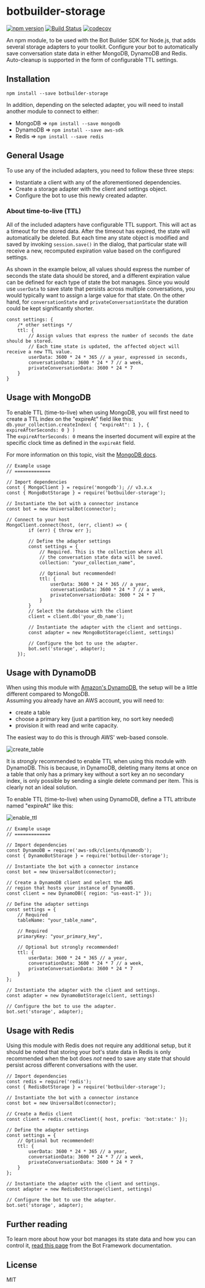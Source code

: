 # botbuilder-storage 

[![npm version](https://badge.fury.io/js/botbuilder-storage.svg)](https://badge.fury.io/js/botbuilder-storage)
[![Build Status](https://travis-ci.org/sebsylvester/botbuilder-storage.svg?branch=master)](https://travis-ci.org/sebsylvester/botbuilder-storage)
[![codecov](https://codecov.io/gh/sebsylvester/botbuilder-storage/branch/master/graph/badge.svg)](https://codecov.io/gh/sebsylvester/botbuilder-storage)

An npm module, to be used with the Bot Builder SDK for Node.js,
that adds several storage adapters to your toolkit. Configure your bot to automatically save conversation state data in either MongoDB, DynamoDB and Redis. Auto-cleanup is supported in the form of configurable TTL settings.

## Installation
`npm install --save botbuilder-storage`

In addition, depending on the selected adapter, you will need to install another module to connect to either: 
* MongoDB => `npm install --save mongodb`
* DynamoDB => `npm install --save aws-sdk`
* Redis => `npm install --save redis`

## General Usage
To use any of the included adapters, you need to follow these three steps:
* Instantiate a client with any of the aforementioned dependencies.
* Create a storage adapter with the client and settings object.
* Configure the bot to use this newly created adapter.

### About time-to-live (TTL)
All of the included adapters have configurable TTL support. This will act as a timeout for the stored data. After the timeout has expired, the state will automatically be deleted. But each time any state object is modified and saved by invoking ```session.save()``` in the dialog, that particular state will receive a new, recomputed expiration value based on the configured settings.

As shown in the example below, all values should express the number of seconds the state data should be stored, and a different expiration value can be defined for each type of state the bot manages. Since you would use ```userData``` to save state that persists across multiple conversations, you would typically want to assign a large value for that state. On the other hand, for ```conversationState``` and ```privateConversationState``` the duration could be kept significantly shorter.

```
const settings: {
    /* other settings */
    ttl: {
        // Assign values that express the number of seconds the date should be stored.
        // Each time state is updated, the affected object will receive a new TTL value.
        userData: 3600 * 24 * 365 // a year, expressed in seconds,
        conversationData: 3600 * 24 * 7 // a week,
        privateConversationData: 3600 * 24 * 7
    }    
}
```

## Usage with MongoDB
To enable TTL (time-to-live) when using MongoDB, you will first need to create a TTL index on the "expireAt" field like this:  
```db.your_collection.createIndex( { "expireAt": 1 }, { expireAfterSeconds: 0 } )```  
The ```expireAfterSeconds: 0``` means the inserted document will expire at the specific clock time as defined in the ```expireAt``` field.

For more information on this topic, visit the [MongoDB docs](https://docs.mongodb.com/manual/tutorial/expire-data/).

```
// Example usage
// =============

// Import dependencies
const { MongoClient } = require('mongodb'); // v3.x.x
const { MongoBotStorage } = require('botbuilder-storage');

// Instantiate the bot with a connector instance
const bot = new UniversalBot(connector);

// Connect to your host
MongoClient.connect(host, (err, client) => {
        if (err) { throw err };
        
        // Define the adapter settings
        const settings = {
            // Required. This is the collection where all
            // the conversation state data will be saved.
            collection: "your_collection_name",

            // Optional but recommended!
            ttl: {
                userData: 3600 * 24 * 365 // a year,
                conversationData: 3600 * 24 * 7 // a week,
                privateConversationData: 3600 * 24 * 7
            }
        }
        // Select the datebase with the client
        client = client.db('your_db_name');
        
        // Instantiate the adapter with the client and settings.
        const adapter = new MongoBotStorage(client, settings)
        
        // Configure the bot to use the adapter.
        bot.set('storage', adapter);
    });
```

## Usage with DynamoDB
When using this module with [Amazon's DynamoDB](https://aws.amazon.com/dynamodb/), the setup will be a little different compared to MongoDB.  
Assuming you already have an AWS account, you will need to: 
* create a table
* choose a primary key (just a partition key, no sort key needed)
* provision it with read and write capacity. 

The easiest way to do this is through AWS' web-based console.  
  
![create_table](https://user-images.githubusercontent.com/3374297/34575824-61a97e7e-f17c-11e7-9d3f-3671f2530212.png)

It is *strongly* recommended to enable TTL when using this module with DynamoDB.
This is because, in DynamoDB, deleting many items at once on a table that only has a primary key without a sort key an no secondary index, is only possible by sending a single delete command per item.
This is clearly not an ideal solution.
  
To enable TTL (time-to-live) when using DynamoDB, define a TTL attribute named "expireAt" like this:  
  
![enable_ttl](https://user-images.githubusercontent.com/3374297/34575826-61cb91f8-f17c-11e7-81d9-bbb26fff8e94.png)

```
// Example usage
// =============

// Import dependencies
const DynamoDB = require('aws-sdk/clients/dynamodb');
const { DynamoBotStorage } = require('botbuilder-storage');

// Instantiate the bot with a connector instance
const bot = new UniversalBot(connector);

// Create a DynamoDB client and select the AWS 
// region that hosts your instance of DynamoDB.
const client = new DynamoDB({ region: "us-east-1" });
    
// Define the adapter settings
const settings = {
    // Required
    tableName: "your_table_name",

    // Required
    primaryKey: "your_primary_key",

    // Optional but strongly recommended!
    ttl: {
        userData: 3600 * 24 * 365 // a year,
        conversationData: 3600 * 24 * 7 // a week,
        privateConversationData: 3600 * 24 * 7
    }
};

// Instantiate the adapter with the client and settings.
const adapter = new DynamoBotStorage(client, settings)
        
// Configure the bot to use the adapter.
bot.set('storage', adapter);
```

## Usage with Redis
Using this module with Redis does not require any additional setup, but it should be noted that storing your bot's state data in Redis is only recommended when the bot does *not* need to save any state that should persist across different conversations with the user.

```
// Import dependencies
const redis = require('redis');
const { RedisBotStorage } = require('botbuilder-storage');

// Instantiate the bot with a connector instance
const bot = new UniversalBot(connector);

// Create a Redis client
const client = redis.createClient({ host, prefix: 'bot:state:' });

// Define the adapter settings
const settings = {
    // Optional but recommended!
    ttl: {
        userData: 3600 * 24 * 365 // a year,
        conversationData: 3600 * 24 * 7 // a week,
        privateConversationData: 3600 * 24 * 7
    }
};

// Instantiate the adapter with the client and settings.
const adapter = new RedisBotStorage(client, settings)

// Configure the bot to use the adapter.
bot.set('storage', adapter);
```

## Further reading
To learn more about how your bot manages its state data and how you can control it, [read this page](https://docs.microsoft.com/en-us/bot-framework/nodejs/bot-builder-nodejs-state) from the Bot Framework documentation.

## License

MIT